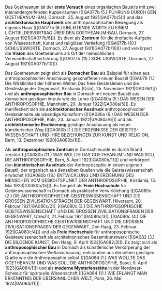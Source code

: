 
Das Goetheanum ist der **erste Versuch** eines organischen Baustils mit zwei ineinandergreifenden Kuppelräumen ([[GA077b (5.) FÜHRUNG DURCH DEN GOETHEANUM-BAU, Dornach, 25. August 1921|GA077b/5]]) und das **architektonische Hauptwerk** der anthroposophischen Bewegung als eigenes Haus ([[GA077b (6.) EINLEITENDE WORTE ZU EINEM LICHTBILDERVORTRAG ÜBER DEN GOETHEANUM-BAU, Dornach, 27. August 1921|GA077b/6]]). Es dient als **Zentrum** für die dreifache Aufgabe von Wissenschaft, Kunst und religiöser Vertiefung ([[GA077b (10.) SCHLUSSWORTE, Dornach, 27. August 1921|GA077b/10]]) und verkörpert die **Vision** des Goetheanums als Ort der menschlichen Verwandtschaftserfahrung ([[GA077b (10.) SCHLUSSWORTE, Dornach, 27. August 1921|GA077b/10]]).

Das Goetheanum zeigt sich als **Dornacher Bau** als Beispiel für einen aus anthroposophischer Anschauung geschaffenen neuen Baustil ([[GA079 (1.) Die Wirklichkeit der höheren Welten Das freie Geistesleben und die Geisteslage der Gegenwart, Kristiania (Oslo), 25. November 1921|GA079/1]]) und als **anthroposophischer Bau** in Dornach mit neuem Baustil aus demselben geistigen Impuls wie die Lehre ([[GA080a (5.) DAS WESEN DER ANTHROPOSOPHIE, Mannheim, 20. Januar 1922|GA080a/5]]). Es manifestiert sich als **architektonischer Ausdruck** anthroposophischer Geistesinhalte als lebendige Kunstform ([[GA080a (6.) DAS WESEN DER ANTHROPOSOPHIE, Köln, 23. Januar 1922|GA080a/6]]) und als **architektonische Realisierung** geistiger Anschauung als neuer künstlerischer Weg ([[GA080b (1.) DIE ERGEBNISSE DER GEISTES-WISSENSCHAFT UND IHRE BEZIEHUNGEN ZUR KUNST UND RELIGION, Bern, 13. Dezember 1920|GA080b/1]]).

Als **anthroposophisches Zentrum** in Dornach wurde es durch Brand zerstört ([[GA080b (11.) WAS WOLLTE DAS GOETHEANUM UND WAS SOLL DIE ANTHROPOSOPHIE, Bern, 5. April 1923|GA080b/11]]) und verkörpert den **künstlerischen Ausdruck** der Anthroposophie in einem eigenen Baustil, der organisch aus denselben Quellen wie die Geisteswissenschaft erwächst ([[GA080b (13.) ENTWICKLUNG UND ERZIEHUNG DES MENSCHEN VOM GESICHTSPUNKT DER ANTHROPOSOPHIE, Kristiania, 15. Mai 1923|GA080b/13]]). Es fungiert als **Freie Hochschule** für Geisteswissenschaft in Dornach als praktische Verwirklichung ([[GA080c (2.) DIE ANTHROPOSOPHISCHE GEISTESWISSENSCHAFT UND DIE GROSSEN ZIVILISATIONSFRAGEN DER GEGENWART, Hilversum, 20. Februar 1921|GA080c/2]], [[GA080c (3.) DIE ANTHROPOSOPHISCHE GEISTESWISSENSCHAFT UND DIE GROSSEN ZIVILISATIONSFRAGEN DER GEGENWART, Utrecht, 21. Februar 1921|GA080c/3]], [[GA080c (4.) DIE ANTHROPOSOPHISCHE GEISTEWISSENSCHAFT UND DIE GROSSEN ZIVILISATIONSFRAGEN DER GEGENWART, Den Haag, 23. Februar 1921|GA080c/4]]) und als **Freie Hochschule** für anthroposophische Geisteswissenschaft als architektonisches Gesamtkunstwerk ([[GA082 (3.) DIE BILDENDE KUNST, Den Haag, 9. April 1922|GA082/3]]). Es zeigt sich als **anthroposophischer Bau** in Dornach als künstlerische Verkörperung der anthroposophischen Weltanschauung, entstanden aus derselben geistigen Quelle wie die Anthroposophie selbst ([[GA084 (1.) WAS WOLLTE DAS GOETHEANUM UND WAS SOLL DIE ANTHROPOSOPHIE, Basel, 9. April 1923|GA084/1]]) und als **moderne Mysterienstätte** in der Nordwest-Schweiz für spirituelle Wissenschaft ([[GA084 (11.) WIE ERLANGT MAN ERKENNTNIS DER ÜBERSINNLICHEN WELT, Paris, 26. Mai 1924|GA084/11]]).
